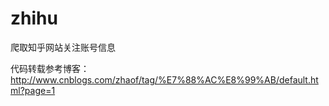# zhihu
爬取知乎网站关注账号信息

代码转载参考博客：http://www.cnblogs.com/zhaof/tag/%E7%88%AC%E8%99%AB/default.html?page=1
